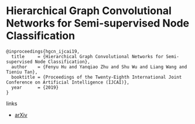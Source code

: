 # Hierarchical Graph Convolutional Networks for Semi-supervised Node Classification

```
@inproceedings{hgcn_ijcai19,
  title     = {Hierarchical Graph Convolutional Networks for Semi-supervised Node Classification},
  author    = {Fenyu Hu and Yanqiao Zhu and Shu Wu and Liang Wang and Tieniu Tan},
  booktitle = {Proceedings of the Twenty-Eighth International Joint Conference on Artificial Intelligence (IJCAI)},            
  year      = {2019}
}
```

links
- [arXiv](https://arxiv.org/abs/1902.06667)

